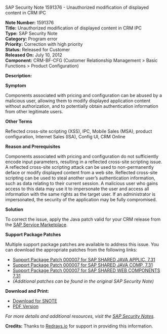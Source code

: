 SAP Security Note 1591376 - Unauthorized modification of displayed content in CRM IPC

**Note Number:** 1591376  
**Title:** Unauthorized modification of displayed content in CRM IPC  
**Type:** SAP Security Note  
**Category:** Program error  
**Priority:** Correction with high priority  
**Status:** Released for Customer  
**Released On:** July 10, 2012  
**Component:** CRM-BF-CFG (Customer Relationship Management > Basic Functions > Product Configuration)

**Description:**

**Symptom**

Components associated with pricing and configuration can be abused by a malicious user, allowing them to modify displayed application content without authorization, and to potentially obtain authentication information from other legitimate users.

**Other Terms**

Reflected cross-site scripting (XSS), IPC, Mobile Sales (MSA), product configuration, Internet Sales (ISA), Config UI, CRM Online

**Reason and Prerequisites**

Components associated with pricing and configuration do not sufficiently encode input parameters, resulting in a reflected cross-site scripting issue. A reflected cross-site scripting attack can be used to non-permanently deface or modify displayed content from a web site. Reflected cross-site scripting can be used to steal another user’s authentication information, such as data relating to their current session. A malicious user who gains access to this data may use it to impersonate the user and access all information with the same rights as the target user. If an administrator is impersonated, the security of the application may be fully compromised.

**Solution**

To correct the issue, apply the Java patch valid for your CRM release from the [SAP Service Marketplace](https://me.sap.com/).

**Support Package Patches**

Multiple support package patches are available to address this issue. You can download the appropriate patches from the following links:

- [Support Package Patch 000007 for SAP SHARED JAVA APPLIC. 7.31](https://userapps.support.sap.com/sap/support/swdc/notes?cvnr=01200615320200017423&support_package=SP000&patch_level=000007)
- [Support Package Patch 000007 for SAP SHARED JAVA COMP. 7.31](https://userapps.support.sap.com/sap/support/swdc/notes?cvnr=01200615320200017424&support_package=SP000&patch_level=000007)
- [Support Package Patch 000007 for SAP SHARED WEB COMPONENTS 7.31](https://userapps.support.sap.com/sap/support/swdc/notes?cvnr=01200615320200017475&support_package=SP000&patch_level=000007)
- *(Additional patches can be found in the original SAP Security Note)*

**Download and Print:**

- [Download for SNOTE](https://notesdownloads.sap.com/note/0040000017247172017)
- [PDF Version](https://userapps.support.sap.com/sap/support/sfm/notes/print/0001591376?language=en-US&token=A01B61CD84FEE362990275FEFB86920E)

*For more details and additional resources, visit the [SAP Security Notes](https://me.sap.com/).*

**Credits:** Thanks to [Redrays.io](https://redrays.io) for support in providing this information.